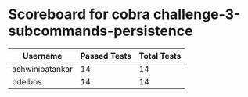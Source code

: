 # Scoreboard for cobra challenge-3-subcommands-persistence

| Username   | Passed Tests | Total Tests |
|------------|--------------|-------------|
| ashwinipatankar | 14 | 14 |
| odelbos | 14 | 14 |
